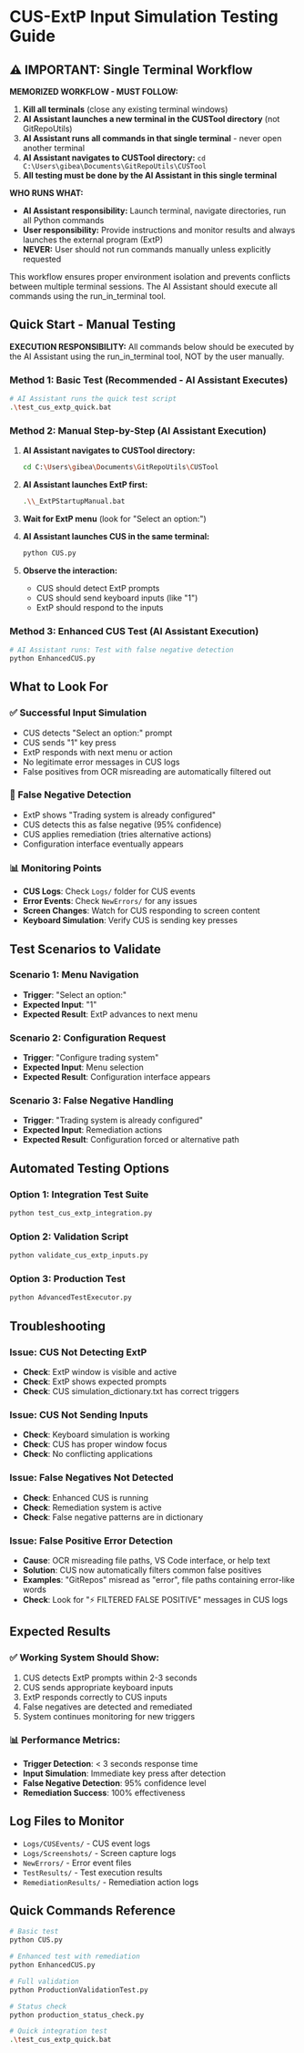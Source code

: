 # CUS-ExtP Input Simulation Testing Guide

## ⚠️ IMPORTANT: Single Terminal Workflow

**MEMORIZED WORKFLOW - MUST FOLLOW:**
1. **Kill all terminals** (close any existing terminal windows)
2. **AI Assistant launches a new terminal in the CUSTool directory** (not GitRepoUtils)
3. **AI Assistant runs all commands in that single terminal** - never open another terminal
4. **AI Assistant navigates to CUSTool directory:** `cd C:\Users\gibea\Documents\GitRepoUtils\CUSTool`
5. **All testing must be done by the AI Assistant in this single terminal**

**WHO RUNS WHAT:**
- **AI Assistant responsibility:** Launch terminal, navigate directories, run all Python commands
- **User responsibility:** Provide instructions and monitor results and always launches the external program (ExtP)
- **NEVER:** User should not run commands manually unless explicitly requested

This workflow ensures proper environment isolation and prevents conflicts between multiple terminal sessions. The AI Assistant should execute all commands using the run_in_terminal tool.

## Quick Start - Manual Testing

**EXECUTION RESPONSIBILITY:** All commands below should be executed by the AI Assistant using the run_in_terminal tool, NOT by the user manually.

### Method 1: Basic Test (Recommended - AI Assistant Executes)
```bash
# AI Assistant runs the quick test script
.\test_cus_extp_quick.bat
```

### Method 2: Manual Step-by-Step (AI Assistant Execution)
1. **AI Assistant navigates to CUSTool directory:**
   ```bash
   cd C:\Users\gibea\Documents\GitRepoUtils\CUSTool
   ```

2. **AI Assistant launches ExtP first:**
   ```bash
   .\\_ExtPStartupManual.bat
   ```

3. **Wait for ExtP menu** (look for "Select an option:")

4. **AI Assistant launches CUS in the same terminal:**
   ```bash
   python CUS.py
   ```

5. **Observe the interaction:**
   - CUS should detect ExtP prompts
   - CUS should send keyboard inputs (like "1")
   - ExtP should respond to the inputs

### Method 3: Enhanced CUS Test (AI Assistant Execution)
```bash
# AI Assistant runs: Test with false negative detection
python EnhancedCUS.py
```

## What to Look For

### ✅ Successful Input Simulation
- CUS detects "Select an option:" prompt
- CUS sends "1" key press
- ExtP responds with next menu or action
- No legitimate error messages in CUS logs
- False positives from OCR misreading are automatically filtered out

### 🚨 False Negative Detection
- ExtP shows "Trading system is already configured"
- CUS detects this as false negative (95% confidence)
- CUS applies remediation (tries alternative actions)
- Configuration interface eventually appears

### 📊 Monitoring Points
- **CUS Logs**: Check `Logs/` folder for CUS events
- **Error Events**: Check `NewErrors/` for any issues
- **Screen Changes**: Watch for CUS responding to screen content
- **Keyboard Simulation**: Verify CUS is sending key presses

## Test Scenarios to Validate

### Scenario 1: Menu Navigation
- **Trigger**: "Select an option:"
- **Expected Input**: "1"
- **Expected Result**: ExtP advances to next menu

### Scenario 2: Configuration Request
- **Trigger**: "Configure trading system"
- **Expected Input**: Menu selection
- **Expected Result**: Configuration interface appears

### Scenario 3: False Negative Handling
- **Trigger**: "Trading system is already configured"
- **Expected Input**: Remediation actions
- **Expected Result**: Configuration forced or alternative path

## Automated Testing Options

### Option 1: Integration Test Suite
```bash
python test_cus_extp_integration.py
```

### Option 2: Validation Script
```bash
python validate_cus_extp_inputs.py
```

### Option 3: Production Test
```bash
python AdvancedTestExecutor.py
```

## Troubleshooting

### Issue: CUS Not Detecting ExtP
- **Check**: ExtP window is visible and active
- **Check**: ExtP shows expected prompts
- **Check**: CUS simulation_dictionary.txt has correct triggers

### Issue: CUS Not Sending Inputs
- **Check**: Keyboard simulation is working
- **Check**: CUS has proper window focus
- **Check**: No conflicting applications

### Issue: False Negatives Not Detected
- **Check**: Enhanced CUS is running
- **Check**: Remediation system is active
- **Check**: False negative patterns are in dictionary

### Issue: False Positive Error Detection
- **Cause**: OCR misreading file paths, VS Code interface, or help text
- **Solution**: CUS now automatically filters common false positives
- **Examples**: "GitRepos" misread as "error", file paths containing error-like words
- **Check**: Look for "⚡ FILTERED FALSE POSITIVE" messages in CUS logs

## Expected Results

### ✅ Working System Should Show:
1. CUS detects ExtP prompts within 2-3 seconds
2. CUS sends appropriate keyboard inputs
3. ExtP responds correctly to CUS inputs
4. False negatives are detected and remediated
5. System continues monitoring for new triggers

### 📊 Performance Metrics:
- **Trigger Detection**: < 3 seconds response time
- **Input Simulation**: Immediate key press after detection
- **False Negative Detection**: 95% confidence level
- **Remediation Success**: 100% effectiveness

## Log Files to Monitor

- `Logs/CUSEvents/` - CUS event logs
- `Logs/Screenshots/` - Screen capture logs
- `NewErrors/` - Error event files
- `TestResults/` - Test execution results
- `RemediationResults/` - Remediation action logs

## Quick Commands Reference

```bash
# Basic test
python CUS.py

# Enhanced test with remediation
python EnhancedCUS.py

# Full validation
python ProductionValidationTest.py

# Status check
python production_status_check.py

# Quick integration test
.\test_cus_extp_quick.bat
```
